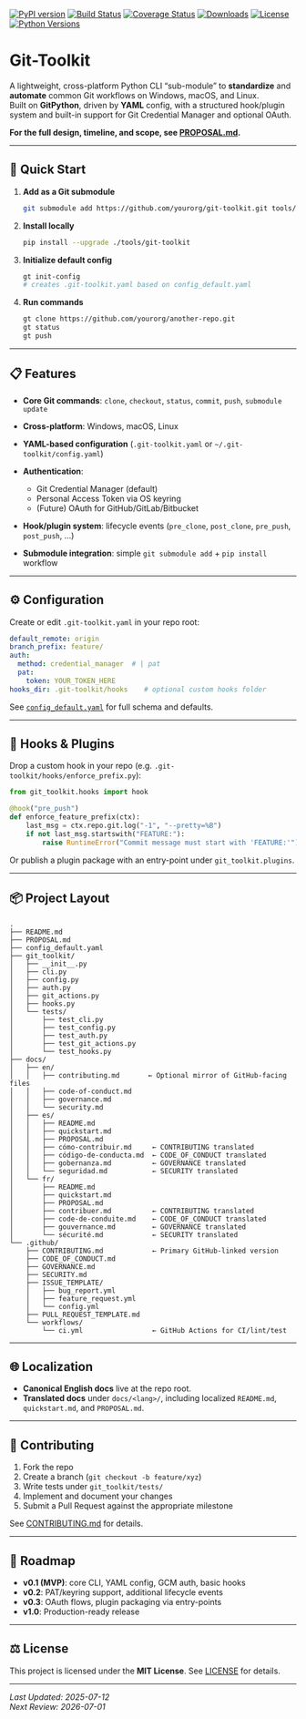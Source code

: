 
[![PyPI version](https://img.shields.io/pypi/v/git-toolkit.svg)](https://pypi.org/project/git-toolkit/)
[![Build Status](https://github.com/phpwalter/git-toolkit/actions/workflows/ci.yml/badge.svg)](https://github.com/phpwalter/git-toolkit/actions)
[![Coverage Status](https://img.shields.io/codecov/c/github/yourorg/git-toolkit.svg)](https://codecov.io/gh/phpwalter/git-toolkit)
[![Downloads](https://img.shields.io/pypi/dm/git-toolkit.svg)](https://pypi.org/project/git-toolkit/)
[![License](https://img.shields.io/github/license/phpwalter/git-toolkit.svg)](./LICENSE)
[![Python Versions](https://img.shields.io/pypi/pyversions/git-toolkit.svg)](https://pypi.org/project/git-toolkit/)

# Git-Toolkit

A lightweight, cross-platform Python CLI “sub-module” to **standardize** and **automate** common Git workflows on Windows, macOS, and Linux.  
Built on **GitPython**, driven by **YAML** config, with a structured hook/plugin system and built-in support for Git Credential Manager and optional OAuth.

**For the full design, timeline, and scope, see [PROPOSAL.md](./PROPOSAL.md).**

---

## 🚀 Quick Start

1. **Add as a Git submodule**  
   ```bash
   git submodule add https://github.com/yourorg/git-toolkit.git tools/git-toolkit
   ````

2. **Install locally**

   ```bash
   pip install --upgrade ./tools/git-toolkit
   ```
3. **Initialize default config**

   ```bash
   gt init-config
   # creates .git-toolkit.yaml based on config_default.yaml
   ```
4. **Run commands**

   ```bash
   gt clone https://github.com/yourorg/another-repo.git
   gt status
   gt push
   ```

---

## 📋 Features

* **Core Git commands**: `clone`, `checkout`, `status`, `commit`, `push`, `submodule update`
* **Cross-platform**: Windows, macOS, Linux
* **YAML-based configuration** (`.git-toolkit.yaml` or `~/.git-toolkit/config.yaml`)
* **Authentication**:

  * Git Credential Manager (default)
  * Personal Access Token via OS keyring
  * (Future) OAuth for GitHub/GitLab/Bitbucket
* **Hook/plugin system**: lifecycle events (`pre_clone`, `post_clone`, `pre_push`, `post_push`, …)
* **Submodule integration**: simple `git submodule add` + `pip install` workflow

---

## ⚙️ Configuration

Create or edit `.git-toolkit.yaml` in your repo root:

```yaml
default_remote: origin
branch_prefix: feature/
auth:
  method: credential_manager  # | pat
  pat:
    token: YOUR_TOKEN_HERE
hooks_dir: .git-toolkit/hooks    # optional custom hooks folder
```

See [`config_default.yaml`](config_default.yaml) for full schema and defaults.

---

## 🔌 Hooks & Plugins

Drop a custom hook in your repo (e.g. `.git-toolkit/hooks/enforce_prefix.py`):

```python
from git_toolkit.hooks import hook

@hook("pre_push")
def enforce_feature_prefix(ctx):
    last_msg = ctx.repo.git.log("-1", "--pretty=%B")
    if not last_msg.startswith("FEATURE:"):
        raise RuntimeError("Commit message must start with 'FEATURE:'")
```

Or publish a plugin package with an entry-point under `git_toolkit.plugins`.

---

## 📦 Project Layout

```
.
├── README.md
├── PROPOSAL.md
├── config_default.yaml
├── git_toolkit/
│   ├── __init__.py
│   ├── cli.py
│   ├── config.py
│   ├── auth.py
│   ├── git_actions.py
│   ├── hooks.py
│   └── tests/
│       ├── test_cli.py
│       ├── test_config.py
│       ├── test_auth.py
│       ├── test_git_actions.py
│       └── test_hooks.py
├── docs/
│   ├── en/
│   │   ├── contributing.md       ← Optional mirror of GitHub-facing files
│   │   ├── code-of-conduct.md
│   │   ├── governance.md
│   │   └── security.md
│   ├── es/
│   │   ├── README.md
│   │   ├── quickstart.md
│   │   ├── PROPOSAL.md
│   │   ├── cómo-contribuir.md     ← CONTRIBUTING translated
│   │   ├── código-de-conducta.md  ← CODE_OF_CONDUCT translated
│   │   ├── gobernanza.md          ← GOVERNANCE translated
│   │   └── seguridad.md           ← SECURITY translated
│   └── fr/
│       ├── README.md
│       ├── quickstart.md
│       ├── PROPOSAL.md
│       ├── contribuer.md          ← CONTRIBUTING translated
│       ├── code-de-conduite.md    ← CODE_OF_CONDUCT translated
│       ├── gouvernance.md         ← GOVERNANCE translated
│       └── sécurité.md            ← SECURITY translated
└── .github/
    ├── CONTRIBUTING.md            ← Primary GitHub-linked version
    ├── CODE_OF_CONDUCT.md
    ├── GOVERNANCE.md
    ├── SECURITY.md
    ├── ISSUE_TEMPLATE/
    │   ├── bug_report.yml
    │   ├── feature_request.yml
    │   └── config.yml
    ├── PULL_REQUEST_TEMPLATE.md
    └── workflows/
        └── ci.yml                 ← GitHub Actions for CI/lint/test
```

---

## 🌐 Localization

* **Canonical English docs** live at the repo root.
* **Translated docs** under `docs/<lang>/`, including localized `README.md`, `quickstart.md`, and `PROPOSAL.md`.

---

## 🤝 Contributing

1. Fork the repo
2. Create a branch (`git checkout -b feature/xyz`)
3. Write tests under `git_toolkit/tests/`
4. Implement and document your changes
5. Submit a Pull Request against the appropriate milestone

See [CONTRIBUTING.md](CONTRIBUTING.md) for details.

---

## 📅 Roadmap

* **v0.1 (MVP)**: core CLI, YAML config, GCM auth, basic hooks
* **v0.2**: PAT/keyring support, additional lifecycle events
* **v0.3**: OAuth flows, plugin packaging via entry-points
* **v1.0**: Production-ready release

---

## ⚖️ License

This project is licensed under the **MIT License**. See [LICENSE](LICENSE) for details.

---

_Last Updated: 2025-07-12_<br>
_Next Review: 2026-07-01_
